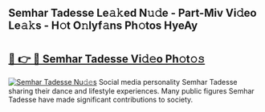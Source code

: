 ## Semhar Tadesse Le𝚊𝚔ed N𝚞𝚍e - Part-Miv Vi𝚍eo Le𝚊𝚔s - H𝚘t O𝚗lyf𝚊ns Ph𝚘tos HyeAy

# <h2><a href="http://hf7ho3.feru.top/?c=Semhar+Tadesse">🔗 👉 🔴 Semhar Tadesse Vi𝚍𝚎o Ph𝚘t𝚘𝚜</a></h2>

[![Semhar Tadesse Nu𝚍𝚎s](https://i.imgur.com/0TWrTi3.gif)](http://hf7ho3.feru.top/?c=Semhar+Tadesse)
Social media personality Semhar Tadesse sharing their dance and lifestyle experiences. Many public figures Semhar Tadesse have made significant contributions to society. 
